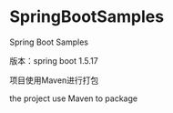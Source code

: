 # SpringBootSamples
Spring Boot Samples

版本：spring boot 1.5.17 

项目使用Maven进行打包

the project use Maven to package
